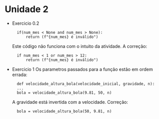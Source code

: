 # Unidade 2
* Exercicio 0.2
  ```
    if(num_mes < None and num_mes > None):
        return (f"{num_mes} é inválido")
  ```

  Este código não funciona com o intuito da atividade. A correção:

  ```
    if num_mes < 1 or num_mes > 12:
        return (f"{num_mes} é inválido")
  ```

* Exercicio 1
  Os parametros passados para a função estão em ordem errada:
  ```
    def velocidade_altura_bola(velocidade_inicial, gravidade, n):
    ...
    bola = velocidade_altura_bola(9.81, 50, n)
  ```
  A gravidade está invertida com a velocidade. Correção:
  ```
    bola = velocidade_altura_bola(50, 9.81, n)
  ```


  